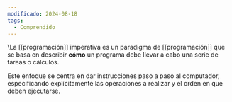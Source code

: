 ```yaml
---
modificado: 2024-08-18
tags:
  - Comprendido
---
```

\La [[programación]] imperativa es un paradigma de [[programación]] que se basa en describir **cómo** un programa debe llevar a cabo una serie de tareas o cálculos. 

Este enfoque se centra en dar instrucciones paso a paso al computador, especificando explícitamente las operaciones a realizar y el orden en que deben ejecutarse.

